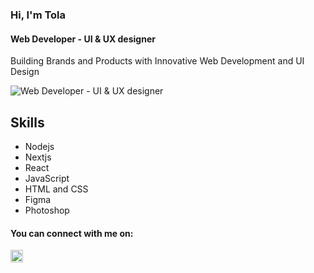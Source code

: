 ###  Hi, I'm Tola
#### Web Developer - UI & UX designer
Building Brands and Products with Innovative Web Development and UI Design

![Web Developer - UI & UX designer](https://ibb.co/YZ4B4KQ)


## Skills
- Nodejs
- Nextjs
- React
- JavaScript
- HTML and CSS
- Figma
- Photoshop 

#### You can connect with me on:
[<img src='https://cdn.jsdelivr.net/npm/simple-icons@3.0.1/icons/twitter.svg' alt='twitter' height='20' color='#fff'>](https://twitter.com/@meet_tola)  


